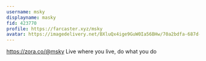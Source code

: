 ```yaml
---
username: msky
displayname: masky
fid: 423770
profile: https://farcaster.xyz/msky
avatar: https://imagedelivery.net/BXluQx4ige9GuW0Ia56BHw/70a2bdfa-687d-446d-ab22-565d8266ee00/original
---
```


https://zora.co/@msky
Live where you live, do what you do
